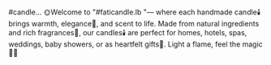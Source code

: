 #candle...
🌞Welcome to "#faticandle.lb "— where each handmade candle🕯️ brings warmth, elegance🌄, and scent to life. Made from natural ingredients and rich fragrances🎇, our candles🕯️ are perfect for homes, hotels, spas, weddings, baby showers, or as heartfelt gifts🎁. Light a flame, feel the magic🌹🌹